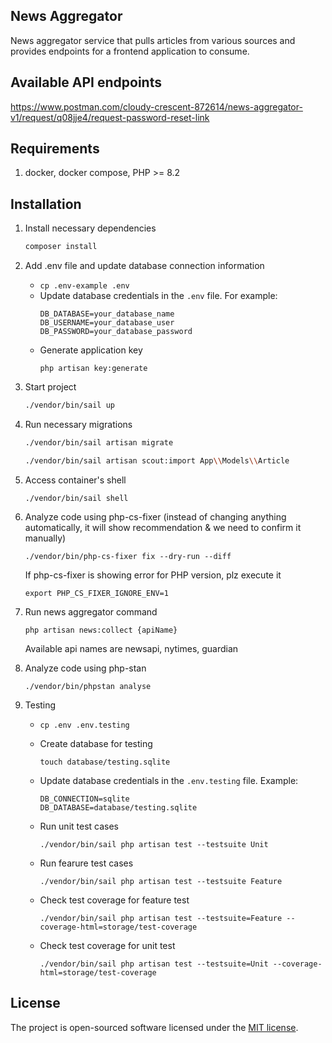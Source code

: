 ## News Aggregator

News aggregator service that pulls articles from various sources and provides endpoints for a frontend application to consume.

## Available API endpoints
https://www.postman.com/cloudy-crescent-872614/news-aggregator-v1/request/q08jje4/request-password-reset-link

## Requirements
1. docker, docker compose, PHP >= 8.2

## Installation
1. Install necessary dependencies

    ```bash
    composer install
    ```

2. Add .env file and update database connection information
    *   `cp .env-example .env`
    *   Update database credentials in the `.env` file. For example:
        ```
        DB_DATABASE=your_database_name
        DB_USERNAME=your_database_user
        DB_PASSWORD=your_database_password
        ```
    *   Generate application key
        ```
        php artisan key:generate
        ```

3. Start project 
    ```bash
    ./vendor/bin/sail up
    ```

4. Run necessary migrations 

    ```bash
    ./vendor/bin/sail artisan migrate

    ./vendor/bin/sail artisan scout:import App\\Models\\Article
    ```

5. Access container's shell
    ```
    ./vendor/bin/sail shell
    ```

6. Analyze code using php-cs-fixer (instead of changing anything automatically, it will show recommendation & we need to confirm it manually)

    ```
    ./vendor/bin/php-cs-fixer fix --dry-run --diff
    ```

    If php-cs-fixer is showing error for PHP version, plz execute it
    ```
    export PHP_CS_FIXER_IGNORE_ENV=1
    ```

7. Run news aggregator command
    ```
    php artisan news:collect {apiName}
    ```
    Available api names are newsapi, nytimes, guardian

8. Analyze code using php-stan
    ```
    ./vendor/bin/phpstan analyse
    ```

9. Testing
    *   `cp .env .env.testing`

    *   Create database for testing
        ```
        touch database/testing.sqlite
        ```

    *   Update database credentials in the `.env.testing` file. Example:
        ```
        DB_CONNECTION=sqlite
        DB_DATABASE=database/testing.sqlite
        ```

    *   Run unit test cases
        ```
        ./vendor/bin/sail php artisan test --testsuite Unit
        ```

    *   Run fearure test cases
        ```
        ./vendor/bin/sail php artisan test --testsuite Feature
        ```

    *   Check test coverage for feature test
        ```
        ./vendor/bin/sail php artisan test --testsuite=Feature --coverage-html=storage/test-coverage
        ```

    *   Check test coverage for unit test
        ```
        ./vendor/bin/sail php artisan test --testsuite=Unit --coverage-html=storage/test-coverage
        ```

## License

The project is open-sourced software licensed under the [MIT license](https://opensource.org/licenses/MIT).
